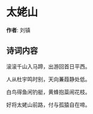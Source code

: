 # 太姥山

**作者**: 刘镇

## 诗词内容

滚滚千山入马蹄，出游回首日平西。

人从杜宇鸣时别，天向蒹葭静处低。

白鸟得鱼闲钓艇，黄蜂抱蘂闹花枝。

好将太姥山前路，付与孤猿自在啼。

